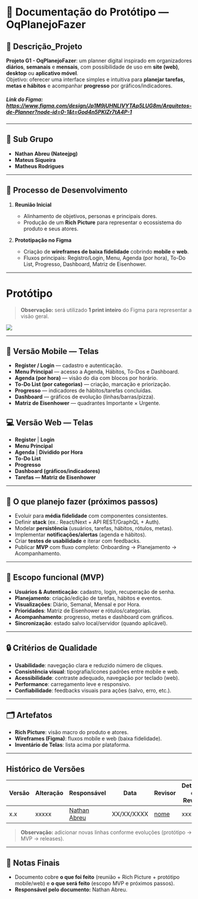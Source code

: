 # 📑 Documentação do Protótipo — **OqPlanejoFazer**

## 📌 Descrição_Projeto
**Projeto G1 - OqPlanejoFazer**: um planner digital inspirado em organizadores **diários**, **semanais** e **mensais**, com possibilidade de uso em **site (web)**, **desktop** ou **aplicativo móvel**.  
Objetivo: oferecer uma interface simples e intuitiva para **planejar tarefas, metas e hábitos** e acompanhar **progresso** por gráficos/indicadores.
##### Link do Figma: https://www.figma.com/design/Jp1M9jUHNLlVYTAp5LUG8m/Arquitetos-de-Planner?node-id=0-1&t=God4n5PKlZr7tA4P-1

---

## 👥 Sub Grupo
- **Nathan Abreu (Nateejpg)**
- **Mateus Siqueira**
- **Matheus Rodrigues**

---

## 🧭 Processo de Desenvolvimento
1. **Reunião Inicial**
   - Alinhamento de objetivos, personas e principais dores.
   - Produção de um **Rich Picture** para representar o ecossistema do produto e seus atores.

2. **Prototipação no Figma**
   - Criação de **wireframes de baixa fidelidade** cobrindo **mobile** e **web**.
   - Fluxos principais: Registro/Login, Menu, Agenda (por hora), To-Do List, Progresso, Dashboard, Matriz de Eisenhower.

---

# Protótipo

> **Observação:** será utilizado **1 print inteiro** do Figma para representar a visão geral.

<img src="/Assets/img/Figma.png">

---

## 📱 Versão Mobile — Telas
- **Register / Login** — cadastro e autenticação.
- **Menu Principal** — acesso a Agenda, Hábitos, To-Dos e Dashboard.
- **Agenda (por hora)** — visão do dia com blocos por horário.
- **To-Do List (por categorias)** — criação, marcação e priorização.
- **Progresso** — indicadores de hábitos/tarefas concluídas.
- **Dashboard** — gráficos de evolução (linhas/barras/pizza).
- **Matriz de Eisenhower** — quadrantes Importante × Urgente.

## 💻 Versão Web — Telas
- **Register** | **Login**
- **Menu Principal**
- **Agenda** | **Dividido por Hora**
- **To-Do List**
- **Progresso**
- **Dashboard (gráficos/indicadores)**
- **Tarefas — Matriz de Eisenhower**

---

## 🎯 O que planejo fazer (próximos passos)
- Evoluir para **média fidelidade** com componentes consistentes.
- Definir **stack** (ex.: React/Next + API REST/GraphQL + Auth).
- Modelar **persistência** (usuários, tarefas, hábitos, rótulos, metas).
- Implementar **notificações/alertas** (agenda e hábitos).
- Criar **testes de usabilidade** e iterar com feedbacks.
- Publicar **MVP** com fluxo completo: Onboarding → Planejamento → Acompanhamento.

---

## 📐 Escopo funcional (MVP)
- **Usuários & Autenticação**: cadastro, login, recuperação de senha.
- **Planejamento**: criação/edição de tarefas, hábitos e eventos.
- **Visualizações**: Diário, Semanal, Mensal e por Hora.
- **Prioridades**: Matriz de Eisenhower e rótulos/categorias.
- **Acompanhamento**: progresso, metas e dashboard com gráficos.
- **Sincronização**: estado salvo local/servidor (quando aplicável).

---

## 🔒 Critérios de Qualidade
- **Usabilidade**: navegação clara e reduzido número de cliques.
- **Consistência visual**: tipografia/ícones padrões entre mobile e web.
- **Acessibilidade**: contraste adequado, navegação por teclado (web).
- **Performance**: carregamento leve e responsivo.
- **Confiabilidade**: feedbacks visuais para ações (salvo, erro, etc.).

---

## 🗂️ Artefatos
- **Rich Picture**: visão macro do produto e atores.
- **Wireframes (Figma)**: fluxos mobile e web (baixa fidelidade).
- **Inventário de Telas**: lista acima por plataforma.

---

## Histórico de Versões

| Versão | Alteração | Responsável | Data | Revisor | Detalhes da Revisão | Data da Revisão |
|--------|-----------|-------------|------|---------|----------------------|-----------------|
| x.x | xxxxx | [Nathan Abreu](https://github.com/nateejpg) | XX/XX/XXXX | [nome](https://github.com/USUARIOGIT) | xxxxx | XX/XX/XXXX |

> **Observação:** adicionar novas linhas conforme evoluções (protótipo → MVP → releases).

---

## 📎 Notas Finais
- Documento cobre **o que foi feito** (reunião + Rich Picture + protótipo mobile/web) e **o que será feito** (escopo MVP e próximos passos).
- **Responsável pelo documento:** Nathan Abreu.
